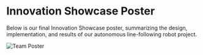 # Innovation Showcase Poster

Below is our final Innovation Showcase poster, summarizing the design, implementation, and results of our autonomous line-following robot project.

![Team Poster](images/showcase_poster.jpg)
